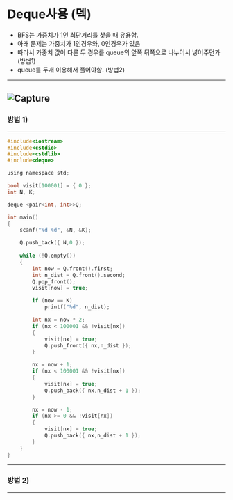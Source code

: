 # Deque사용 (덱)

- BFS는 가중치가 1인 최단거리를 찾을 때 유용함.
- 아래 문제는 가중치가 1인경우와, 0인경우가 있음
- 따라서 가중치 값이 다른 두 경우를 queue의 앞쪽 뒤쪽으로 나누어서 넣어주던가 (방법1)
- queue를 두개 이용해서 풀어야함. (방법2)
-----------------------------------------------------------------------------------------------------------------------
![Capture](https://user-images.githubusercontent.com/29946480/62456300-67fb6d00-b778-11e9-80ee-80d05b43d3ab.PNG)
-----------------------------------------------------------------------------------------------------------------------
### 방법 1)
-----------------------------------------------------------------------------------------------------------------------
```c
#include<iostream>
#include<cstdio>
#include<cstdlib>
#include<deque>

using namespace std;

bool visit[100001] = { 0 };
int N, K;

deque <pair<int, int>>Q;

int main()
{
	scanf("%d %d", &N, &K);

	Q.push_back({ N,0 });
	
	while (!Q.empty())
	{
		int now = Q.front().first;
		int n_dist = Q.front().second;
		Q.pop_front();
		visit[now] = true;

		if (now == K)
			printf("%d", n_dist);

		int nx = now * 2;
		if (nx < 100001 && !visit[nx])
		{
			visit[nx] = true;
			Q.push_front({ nx,n_dist });
		}

		nx = now + 1;
		if (nx < 100001 && !visit[nx])
		{
			visit[nx] = true;
			Q.push_back({ nx,n_dist + 1 });
		}

		nx = now - 1;
		if (nx >= 0 && !visit[nx])
		{
			visit[nx] = true;
			Q.push_back({ nx,n_dist + 1 });
		}
	}
}
```
---------------------------------------------------------------------------------------------------------------------------------
### 방법 2)
-----------------------------------------------------------------------------------------------------------------------
